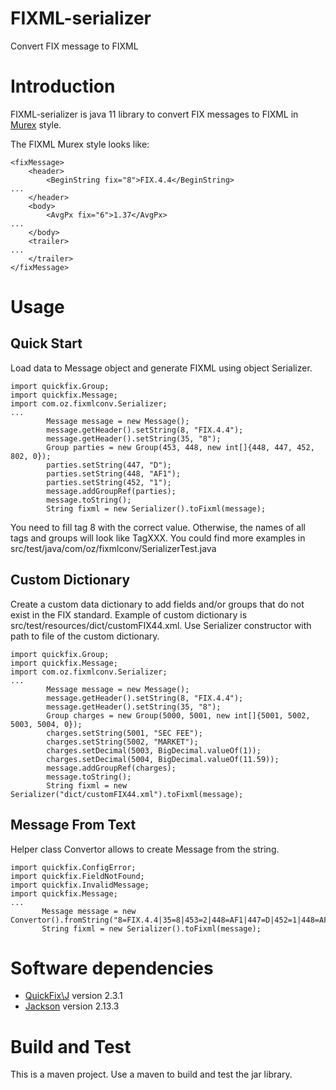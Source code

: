 # FIXML-serializer
Convert FIX message to FIXML

# Introduction
FIXML-serializer is java 11 library to convert FIX messages to FIXML in [Murex](https://www.murex.com/en) style.

The FIXML Murex style looks like:
```
<fixMessage>
    <header>
        <BeginString fix="8">FIX.4.4</BeginString>
...
    </header>
    <body>
        <AvgPx fix="6">1.37</AvgPx>
...        
    </body>
    <trailer>
...    
    </trailer>
</fixMessage>
```

# Usage
## Quick Start
Load data to Message object and generate FIXML using object Serializer.
```
import quickfix.Group;
import quickfix.Message;
import com.oz.fixmlconv.Serializer;
...
        Message message = new Message();
        message.getHeader().setString(8, "FIX.4.4");
        message.getHeader().setString(35, "8");
        Group parties = new Group(453, 448, new int[]{448, 447, 452, 802, 0});
        parties.setString(447, "D");
        parties.setString(448, "AF1");
        parties.setString(452, "1");
        message.addGroupRef(parties);
        message.toString();
        String fixml = new Serializer().toFixml(message);
```
You need to fill tag 8 with the correct value. Otherwise, the names of all tags and groups will look like TagXXX.
You could find more examples in src/test/java/com/oz/fixmlconv/SerializerTest.java

## Custom Dictionary
Create a custom data dictionary to add fields and/or groups that do not exist in the FIX standard.
Example of custom dictionary is  src/test/resources/dict/customFIX44.xml.
Use Serializer constructor with path to file of the custom dictionary.
```
import quickfix.Group;
import quickfix.Message;
import com.oz.fixmlconv.Serializer;
...
        Message message = new Message();
        message.getHeader().setString(8, "FIX.4.4");
        message.getHeader().setString(35, "8");
        Group charges = new Group(5000, 5001, new int[]{5001, 5002, 5003, 5004, 0});
        charges.setString(5001, "SEC FEE");
        charges.setString(5002, "MARKET");
        charges.setDecimal(5003, BigDecimal.valueOf(1));
        charges.setDecimal(5004, BigDecimal.valueOf(11.59));
        message.addGroupRef(charges);
        message.toString();
        String fixml = new Serializer("dict/customFIX44.xml").toFixml(message);
```
## Message From Text
Helper class Convertor allows to create Message from the string.
```
import quickfix.ConfigError;
import quickfix.FieldNotFound;
import quickfix.InvalidMessage;
import quickfix.Message;
...
       Message message = new Convertor().fromString("8=FIX.4.4|35=8|453=2|448=AF1|447=D|452=1|448=AF2|447=D|452=3|");
       String fixml = new Serializer().toFixml(message);
```

# Software dependencies
- [QuickFix\J](https://www.quickfixj.org/) version 2.3.1
- [Jackson](https://github.com/FasterXML/jackson) version 2.13.3

# Build and Test
This is a maven project.
Use a maven to build and test the jar library.

